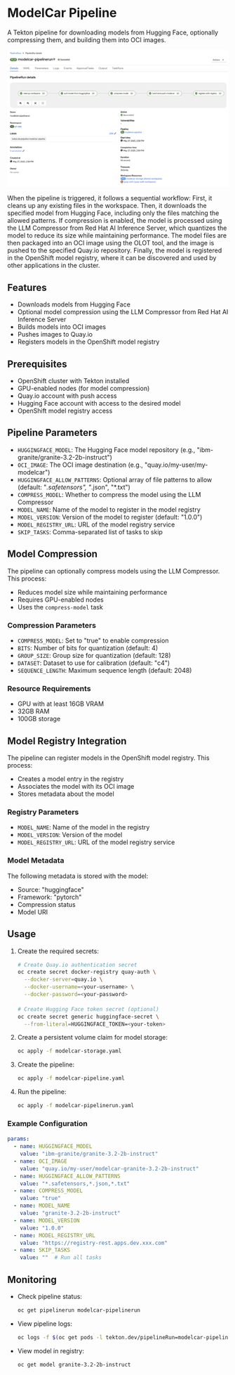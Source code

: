 # ModelCar Pipeline

A Tekton pipeline for downloading models from Hugging Face, optionally compressing them, and building them into OCI images.

![Pipeline Diagram](assets/pipeline.png)

When the pipeline is triggered, it follows a sequential workflow: First, it cleans up any existing files in the workspace. Then, it downloads the specified model from Hugging Face, including only the files matching the allowed patterns. If compression is enabled, the model is processed using the LLM Compressor from Red Hat AI Inference Server, which quantizes the model to reduce its size while maintaining performance. The model files are then packaged into an OCI image using the OLOT tool, and the image is pushed to the specified Quay.io repository. Finally, the model is registered in the OpenShift model registry, where it can be discovered and used by other applications in the cluster.

## Features

- Downloads models from Hugging Face
- Optional model compression using the LLM Compressor from Red Hat AI Inference Server
- Builds models into OCI images
- Pushes images to Quay.io
- Registers models in the OpenShift model registry

## Prerequisites

- OpenShift cluster with Tekton installed
- GPU-enabled nodes (for model compression)
- Quay.io account with push access
- Hugging Face account with access to the desired model
- OpenShift model registry access

## Pipeline Parameters

- `HUGGINGFACE_MODEL`: The Hugging Face model repository (e.g., "ibm-granite/granite-3.2-2b-instruct")
- `OCI_IMAGE`: The OCI image destination (e.g., "quay.io/my-user/my-modelcar")
- `HUGGINGFACE_ALLOW_PATTERNS`: Optional array of file patterns to allow (default: "*.safetensors", "*.json", "*.txt")
- `COMPRESS_MODEL`: Whether to compress the model using the LLM Compressor
- `MODEL_NAME`: Name of the model to register in the model registry
- `MODEL_VERSION`: Version of the model to register (default: "1.0.0")
- `MODEL_REGISTRY_URL`: URL of the model registry service
- `SKIP_TASKS`: Comma-separated list of tasks to skip

## Model Compression

The pipeline can optionally compress models using the LLM Compressor. This process:
- Reduces model size while maintaining performance
- Requires GPU-enabled nodes
- Uses the `compress-model` task

### Compression Parameters

- `COMPRESS_MODEL`: Set to "true" to enable compression
- `BITS`: Number of bits for quantization (default: 4)
- `GROUP_SIZE`: Group size for quantization (default: 128)
- `DATASET`: Dataset to use for calibration (default: "c4")
- `SEQUENCE_LENGTH`: Maximum sequence length (default: 2048)

### Resource Requirements

- GPU with at least 16GB VRAM
- 32GB RAM
- 100GB storage

## Model Registry Integration

The pipeline can register models in the OpenShift model registry. This process:
- Creates a model entry in the registry
- Associates the model with its OCI image
- Stores metadata about the model

### Registry Parameters

- `MODEL_NAME`: Name of the model in the registry
- `MODEL_VERSION`: Version of the model
- `MODEL_REGISTRY_URL`: URL of the model registry service

### Model Metadata

The following metadata is stored with the model:
- Source: "huggingface"
- Framework: "pytorch"
- Compression status
- Model URI

## Usage

1. Create the required secrets:
   ```bash
   # Create Quay.io authentication secret
   oc create secret docker-registry quay-auth \
     --docker-server=quay.io \
     --docker-username=<your-username> \
     --docker-password=<your-password>

   # Create Hugging Face token secret (optional)
   oc create secret generic huggingface-secret \
     --from-literal=HUGGINGFACE_TOKEN=<your-token>
   ```

2. Create a persistent volume claim for model storage:
   ```bash
   oc apply -f modelcar-storage.yaml
   ```

3. Create the pipeline:
   ```bash
   oc apply -f modelcar-pipeline.yaml
   ```

4. Run the pipeline:
   ```bash
   oc apply -f modelcar-pipelinerun.yaml
   ```

### Example Configuration

```yaml
params:
  - name: HUGGINGFACE_MODEL
    value: "ibm-granite/granite-3.2-2b-instruct"
  - name: OCI_IMAGE
    value: "quay.io/my-user/modelcar-granite-3.2-2b-instruct"
  - name: HUGGINGFACE_ALLOW_PATTERNS
    value: "*.safetensors,*.json,*.txt"
  - name: COMPRESS_MODEL
    value: "true"
  - name: MODEL_NAME
    value: "granite-3.2-2b-instruct"
  - name: MODEL_VERSION
    value: "1.0.0"
  - name: MODEL_REGISTRY_URL
    value: "https://registry-rest.apps.dev.xxx.com"
  - name: SKIP_TASKS
    value: ""  # Run all tasks
```

## Monitoring

- Check pipeline status:
  ```bash
  oc get pipelinerun modelcar-pipelinerun
  ```

- View pipeline logs:
  ```bash
  oc logs -f $(oc get pods -l tekton.dev/pipelineRun=modelcar-pipelinerun -o name)
  ```

- View model in registry:
  ```bash
  oc get model granite-3.2-2b-instruct
  ```